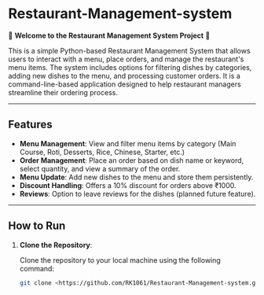 # Restaurant-Management-system

🌟 **Welcome to the Restaurant Management System Project** 🌟

This is a simple Python-based Restaurant Management System that allows users to interact with a menu, place orders, and manage the restaurant's menu items. The system includes options for filtering dishes by categories, adding new dishes to the menu, and processing customer orders. It is a command-line-based application designed to help restaurant managers streamline their ordering process.

---

## Features

- **Menu Management**: View and filter menu items by category (Main Course, Roti, Desserts, Rice, Chinese, Starter, etc.)
- **Order Management**: Place an order based on dish name or keyword, select quantity, and view a summary of the order.
- **Menu Update**: Add new dishes to the menu and store them persistently.
- **Discount Handling**: Offers a 10% discount for orders above ₹1000.
- **Reviews**: Option to leave reviews for the dishes (planned future feature).

---

## How to Run

1. **Clone the Repository**:
    
    Clone the repository to your local machine using the following command:
    
    ```bash
    git clone <https://github.com/RK1061/Restaurant-Management-system.git>
    
    ```

